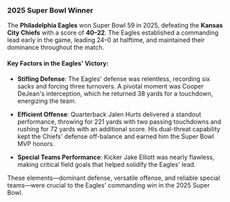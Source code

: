 ### 2025 Super Bowl Winner

The **Philadelphia Eagles** won Super Bowl 59 in 2025, defeating the **Kansas City Chiefs** with a score of **40–22**. The Eagles established a commanding lead early in the game, leading 24–0 at halftime, and maintained their dominance throughout the match.

#### Key Factors in the Eagles' Victory:

- **Stifling Defense**: The Eagles' defense was relentless, recording six sacks and forcing three turnovers. A pivotal moment was Cooper DeJean's interception, which he returned 38 yards for a touchdown, energizing the team.

- **Efficient Offense**: Quarterback Jalen Hurts delivered a standout performance, throwing for 221 yards with two passing touchdowns and rushing for 72 yards with an additional score. His dual-threat capability kept the Chiefs' defense off-balance and earned him the Super Bowl MVP honors.

- **Special Teams Performance**: Kicker Jake Elliott was nearly flawless, making critical field goals that helped solidify the Eagles' lead.

These elements—dominant defense, versatile offense, and reliable special teams—were crucial to the Eagles' commanding win in the 2025 Super Bowl.